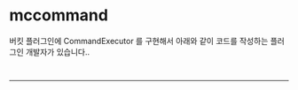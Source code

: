 # mccommand

버킷 플러그인에 CommandExecutor 를 구현해서 아래와 같이 코드를 작성하는 플러그인 개발자가 있습니다..
```kotlin



```


---